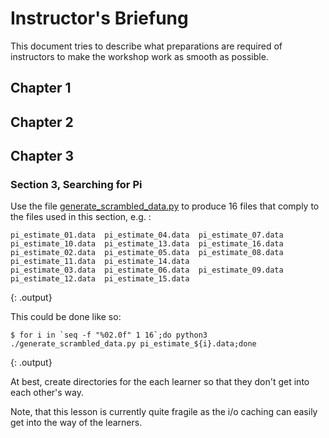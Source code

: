 # Instructor's Briefung

This document tries to describe what preparations are required of instructors to make the workshop work as smooth as possible. 

## Chapter 1

## Chapter 2

## Chapter 3

### Section 3, Searching for Pi

Use the file [generate_scrambled_data.py](./code/03_parallel_jobs/generate_scrambled_data.py) to produce 16 files that comply to the files used in this section, e.g. : 

```
pi_estimate_01.data  pi_estimate_04.data  pi_estimate_07.data  pi_estimate_10.data  pi_estimate_13.data  pi_estimate_16.data
pi_estimate_02.data  pi_estimate_05.data  pi_estimate_08.data  pi_estimate_11.data  pi_estimate_14.data
pi_estimate_03.data  pi_estimate_06.data  pi_estimate_09.data  pi_estimate_12.data  pi_estimate_15.data
```
{: .output}

This could be done like so:

~~~
$ for i in `seq -f "%02.0f" 1 16`;do python3 ./generate_scrambled_data.py pi_estimate_${i}.data;done
~~~
{: .output}

At best, create directories for the each learner so that they don't get into each other's way.

Note, that this lesson is currently quite fragile as the i/o caching can easily get into the way of the learners. 
